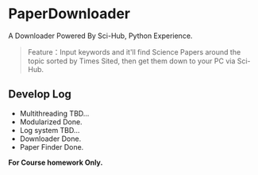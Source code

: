 # PaperDownloader
A Downloader Powered By Sci-Hub, Python Experience.

> Feature：Input keywords and it'll find Science Papers around the topic sorted by Times Sited, then get them down to your PC via Sci-Hub.

## Develop Log

- Multithreading        TBD...
- Modularized           Done.
- Log system            TBD...
- Downloader            Done.
- Paper Finder          Done.



**For Course homework Only.**
